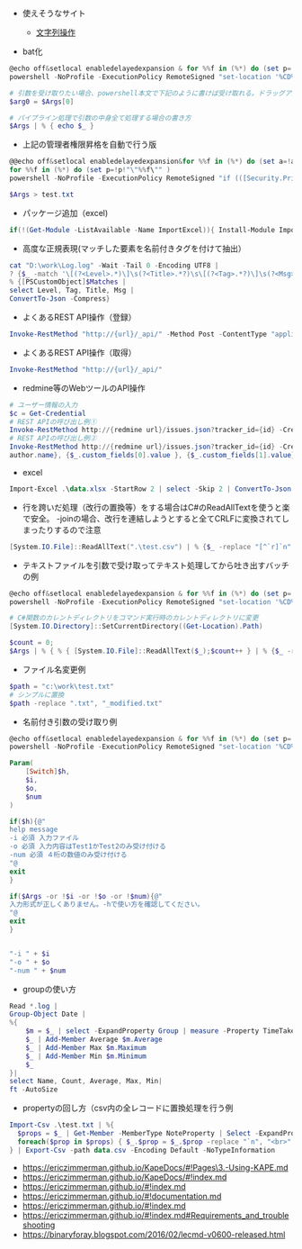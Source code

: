 
* 使えそうなサイト
  * [文字列操作](https://docs.microsoft.com/ja-jp/powershell/scripting/learn/deep-dives/everything-about-string-substitutions?view=powershell-7.1)


* bat化
```powershell
@echo off&setlocal enabledelayedexpansion & for %%f in (%*) do (set p=!p!"\"%%f\"" ) 
powershell -NoProfile -ExecutionPolicy RemoteSigned "set-location '%CD%';$s=[scriptblock]::create((gc \"%~f0\"|?{$_.readcount -gt2})-join\"`n\");&$s" !p!&goto:eof 

# 引数を受け取りたい場合、powershell本文で下記のように書けば受け取れる。ドラッグアンドドロップされたファイル名もちゃんと格納される
$arg0 = $Args[0]

# パイプライン処理で引数の中身全て処理する場合の書き方
$Args | % { echo $_ }

```

* 上記の管理者権限昇格を自動で行う版
```powershell
@@echo off&setlocal enabledelayedexpansion&for %%f in (%*) do (set a=!a!\\\"%%f\\\" ) 
for %%f in (%*) do (set p=!p!"\"%%f\"" ) 
powershell -NoProfile -ExecutionPolicy RemoteSigned "if (([Security.Principal.WindowsPrincipal][Security.Principal.WindowsIdentity]::GetCurrent()).IsInRole([Security.Principal.WindowsBuiltInRole]::Administrator) -ne $true){Start-Process powershell -ArgumentList '-NoProfile -ExecutionPolicy RemoteSigned','cd %CD%;%~f0 !a!' -Verb RunAs -WindowStyle Hidden -Wait}else{set-location '%CD%';$s=[scriptblock]::create((gc \"%~f0\"|?{$_.readcount -gt3})-join\"`n\");&$s !p!}" &goto:eof 

$Args > test.txt

```

* パッケージ追加（excel)
```powershell
if(!(Get-Module -ListAvailable -Name ImportExcel)){ Install-Module ImportExcel -Scope CurrentUser -Force }
```

* 高度な正規表現(マッチした要素を名前付きタグを付けて抽出）
```powershell
cat "D:\work\Log.log" -Wait -Tail 0 -Encoding UTF8 |
? {$_ -match '\[(?<Level>.*)\]\s(?<Title>.*?)\s\[(?<Tag>.*?)\]\s(?<Msg>.*)'} |
% {[PSCustomObject]$Matches | 
select Level, Tag, Title, Msg | 
ConvertTo-Json -Compress}
```

* よくあるREST API操作（登録）
```powershell
Invoke-RestMethod "http://{url}/_api/" -Method Post -ContentType "application/json; charset=utf-8" -Body '{"name":"test","num":1}'
```

* よくあるREST API操作（取得）
```powershell
Invoke-RestMethod "http://{url}/_api/"
```

* redmine等のWebツールのAPI操作
```powershell
# ユーザー情報の入力
$c = Get-Credential
# REST APIの呼び出し例①
Invoke-RestMethod http://{redmine url}/issues.json?tracker_id={id} -Credential $c
# REST APIの呼び出し例②
Invoke-RestMethod http://{redmine url}/issues.json?tracker_id={id} -Credential $c | % issues | select {$_.
author.name}, {$_.custom_fields[0].value }, {$_.custom_fields[1].value}, description | Format-Table
```

* excel
```powershell
Import-Excel .\data.xlsx -StartRow 2 | select -Skip 2 | ConvertTo-Json
```

* 行を跨いだ処理（改行の置換等）をする場合はC#のReadAllTextを使うと楽で安全。 -joinの場合、改行を連結しようとすると全てCRLFに変換されてしまったりするので注意
```powershell
[System.IO.File]::ReadAllText(".\test.csv") | % {$_ -replace "[^`r]`n", "<br>"}
```
* テキストファイルを引数で受け取ってテキスト処理してから吐き出すバッチの例
```powershell
@echo off&setlocal enabledelayedexpansion & for %%f in (%*) do (set p=!p!"\"%%f\"" ) 
powershell -NoProfile -ExecutionPolicy RemoteSigned "set-location '%CD%';$s=[scriptblock]::create((gc \"%~f0\"|?{$_.readcount -gt2})-join\"`n\");&$s" !p!&goto:eof 

# C#関数のカレントディレクトリをコマンド実行時のカレントディレクトリに変更
[System.IO.Directory]::SetCurrentDirectory((Get-Location).Path)

$count = 0;
$Args | % { % { [System.IO.File]::ReadAllText($_);$count++ } | % {$_ -replace "[^`r]`n", "<br>"} > ("test{0}.csv" -f $count) }
```

* ファイル名変更例
```powershell
$path = "c:\work\test.txt"
# シンプルに置換
$path -replace ".txt", "_modified.txt"
```

* 名前付き引数の受け取り例
```powershell
@echo off&setlocal enabledelayedexpansion & for %%f in (%*) do (set p=!p!"\"%%f\"" ) 
powershell -NoProfile -ExecutionPolicy RemoteSigned "set-location '%CD%';$s=[scriptblock]::create((gc \"%~f0\"|?{$_.readcount -gt2})-join\"`n\");&$s" !p!&goto:eof 

Param(
	[Switch]$h,
	$i,
	$o, 
	$num
)

if($h){@"
help message
-i 必須 入力ファイル
-o 必須 入力内容はTest1かTest2のみ受け付ける
-num 必須 ４桁の数値のみ受け付ける
"@
exit
}

if($Args -or !$i -or !$o -or !$num){@"
入力形式が正しくありません。-hで使い方を確認してください。
"@
exit
}


"-i " + $i
"-o " + $o
"-num " + $num
```
* groupの使い方
```powershell
Read *.log |
Group-Object Date |
%{
    $m = $_ | select -ExpandProperty Group | measure -Property TimeTaken -Average -Maximum -Minimum
    $_ | Add-Member Average $m.Average
    $_ | Add-Member Max $m.Maximum
    $_ | Add-Member Min $m.Minimum
    $_
}|
select Name, Count, Average, Max, Min|
ft -AutoSize
```

* propertyの回し方（csv内の全レコードに置換処理を行う例
```powershell
Import-Csv .\test.txt | %{
  $props = $_ | Get-Member -MemberType NoteProperty | Select -ExpandProperty Name
  foreach($prop in $props) { $_.$prop = $_.$prop -replace "`n", "<br>" } $_
} | Export-Csv -path data.csv -Encoding Default -NoTypeInformation
```


* https://ericzimmerman.github.io/KapeDocs/#!Pages\3.-Using-KAPE.md
* https://ericzimmerman.github.io/KapeDocs/#!index.md
* https://ericzimmerman.github.io/#!index.md
* https://ericzimmerman.github.io/#!documentation.md
* https://ericzimmerman.github.io/#!index.md
* https://ericzimmerman.github.io/#!index.md#Requirements_and_troubleshooting
* https://binaryforay.blogspot.com/2016/02/lecmd-v0600-released.html


